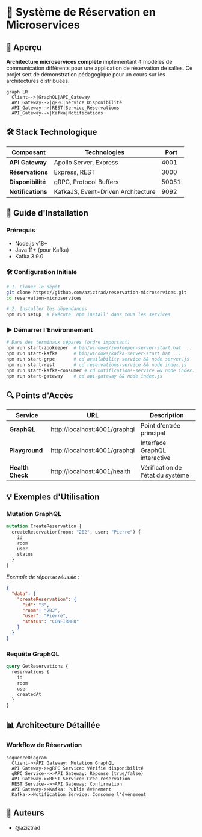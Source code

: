 # 🏨 Système de Réservation en Microservices

## 🌟 Aperçu
**Architecture microservices complète** implémentant 4 modèles de communication différents pour une application de réservation de salles. Ce projet sert de démonstration pédagogique pour un cours sur les architectures distribuées.

```mermaid
graph LR
  Client-->|GraphQL|API_Gateway
  API_Gateway-->|gRPC|Service_Disponibilité
  API_Gateway-->|REST|Service_Réservations
  API_Gateway-->|Kafka|Notifications
```

## 🛠 Stack Technologique

| Composant | Technologies | Port |
|-----------|-------------|------|
| **API Gateway** | Apollo Server, Express | 4001 |
| **Réservations** | Express, REST | 3000 |
| **Disponibilité** | gRPC, Protocol Buffers | 50051 |
| **Notifications** | KafkaJS, Event-Driven Architecture | 9092 |

## 🚀 Guide d'Installation

### **Prérequis**
* Node.js v18+
* Java 11+ (pour Kafka)
* Kafka 3.9.0

### **🛠 Configuration Initiale**

```bash
# 1. Cloner le dépôt
git clone https://github.com/aziztrad/reservation-microservices.git
cd reservation-microservices

# 2. Installer les dépendances
npm run setup  # Exécute 'npm install' dans tous les services
```

### **▶ Démarrer l'Environnement**

```bash
# Dans des terminaux séparés (ordre important)
npm run start-zookeeper  # bin/windows/zookeeper-server-start.bat ...
npm run start-kafka      # bin/windows/kafka-server-start.bat ...
npm run start-grpc       # cd availability-service && node server.js
npm run start-rest       # cd reservations-service && node index.js
npm run start-kafka-consumer # cd notifications-service && node index.js
npm run start-gateway    # cd api-gateway && node index.js
```

## 🔍 Points d'Accès

| Service | URL | Description |
|---------|-----|-------------|
| **GraphQL** | http://localhost:4001/graphql | Point d'entrée principal |
| **Playground** | http://localhost:4001/graphql | Interface GraphQL interactive |
| **Health Check** | http://localhost:4001/health | Vérification de l'état du système |

## 💡 Exemples d'Utilisation

### **Mutation GraphQL**

```graphql
mutation CreateReservation {
  createReservation(room: "202", user: "Pierre") {
    id
    room
    user
    status
  }
}
```

*Exemple de réponse réussie :*

```json
{
  "data": {
    "createReservation": {
      "id": "3",
      "room": "202",
      "user": "Pierre",
      "status": "CONFIRMED"
    }
  }
}
```

### **Requête GraphQL**

```graphql
query GetReservations {
  reservations {
    id
    room
    user
    createdAt
  }
}
```

## 📊 Architecture Détaillée

### **Workflow de Réservation**

```mermaid
sequenceDiagram
  Client->>API Gateway: Mutation GraphQL
  API Gateway->>gRPC Service: Vérifie disponibilité
  gRPC Service-->>API Gateway: Réponse (true/false)
  API Gateway->>REST Service: Crée réservation
  REST Service-->>API Gateway: Confirmation
  API Gateway->>Kafka: Publie événement
  Kafka->>Notification Service: Consomme l'événement
```

## 👥 Auteurs
* @aziztrad
